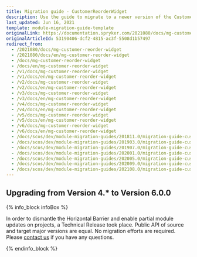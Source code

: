 ```yaml
---
title: Migration guide - CustomerReorderWidget
description: Use the guide to migrate to a newer version of the CustomerReorderWidget module.
last_updated: Jun 16, 2021
template: module-migration-guide-template
originalLink: https://documentation.spryker.com/2021080/docs/mg-customer-reorder-widget
originalArticleId: 53190406-dcf2-4815-ac3f-5508d1b57497
redirect_from:
  - /2021080/docs/mg-customer-reorder-widget
  - /2021080/docs/en/mg-customer-reorder-widget
  - /docs/mg-customer-reorder-widget
  - /docs/en/mg-customer-reorder-widget
  - /v1/docs/mg-customer-reorder-widget
  - /v1/docs/en/mg-customer-reorder-widget
  - /v2/docs/mg-customer-reorder-widget
  - /v2/docs/en/mg-customer-reorder-widget
  - /v3/docs/mg-customer-reorder-widget
  - /v3/docs/en/mg-customer-reorder-widget
  - /v4/docs/mg-customer-reorder-widget
  - /v4/docs/en/mg-customer-reorder-widget
  - /v5/docs/mg-customer-reorder-widget
  - /v5/docs/en/mg-customer-reorder-widget
  - /v6/docs/mg-customer-reorder-widget
  - /v6/docs/en/mg-customer-reorder-widget
  - /docs/scos/dev/module-migration-guides/201811.0/migration-guide-customerreorderwidget.html
  - /docs/scos/dev/module-migration-guides/201903.0/migration-guide-customerreorderwidget.html
  - /docs/scos/dev/module-migration-guides/201907.0/migration-guide-customerreorderwidget.html
  - /docs/scos/dev/module-migration-guides/202001.0/migration-guide-customerreorderwidget.html
  - /docs/scos/dev/module-migration-guides/202005.0/migration-guide-customerreorderwidget.html
  - /docs/scos/dev/module-migration-guides/202009.0/migration-guide-customerreorderwidget.html
  - /docs/scos/dev/module-migration-guides/202108.0/migration-guide-customerreorderwidget.html
---
```


## Upgrading from Version 4.* to Version 6.0.0

{% info_block infoBox %}

In order to dismantle the Horizontal Barrier and enable partial module updates on projects, a Technical Release took place. Public API of source and target major versions are equal. No migration efforts are required. Please [contact us](https://spryker.com/en/support/) if you have any questions.

{% endinfo_block %}
